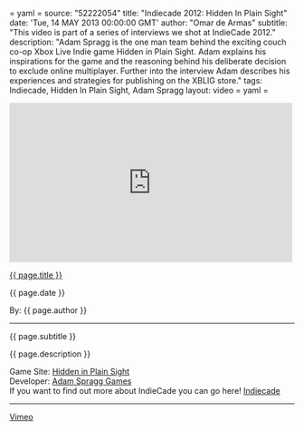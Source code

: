 = yaml =
source: "52222054"
title: "Indiecade 2012: Hidden In Plain Sight"
date: 'Tue, 14 MAY 2013 00:00:00 GMT'
author: "Omar de Armas"
subtitle: "This video is part of a series of interviews we shot at IndieCade 2012."
description: "Adam Spragg is the one man team behind the exciting couch co-op Xbox Live Indie game Hidden in Plain Sight. Adam explains his inspirations for the game and the reasoning behind his deliberate decision to exclude online multiplayer. Further into the interview Adam describes his experiences and strategies for publishing on the XBLIG store."
tags: Indiecade, Hidden In Plain Sight, Adam Spragg
layout: video
= yaml =

<div class="vid_container">
  <iframe src="http://player.vimeo.com/video/{{ source }}" width="500" height="281" frameborder="0" webkitAllowFullScreen mozallowfullscreen allowFullScreen></iframe>
</div>

<a href="{{ page.url }}" class='postTitleLink'><p class='postTitle'>{{ page.title }}</p></a>
<p class='postPublished'>{{ page.date }}</p>
<p class='postAuthor'>By: {{ page.author }}</p>
<hr>
<p class='podcastSummary'>{{ page.subtitle }}</p>

<p class='podcastSummary'>{{ page.description }}</p>

Game Site: [Hidden in Plain Sight](marketplace.xbox.com/en-US/Product/Hidden-in-Plain-Sight/66acd000-77fe-1000-9115-d802585509e7)  
Developer: [Adam Spragg Games](adamspragggames.blogspot.com)  
If you want to find out more about IndieCade you can go here! [Indiecade](http://www.indiecade.com)
- - -
[Vimeo](www.vimeo.com/indestructibleart)